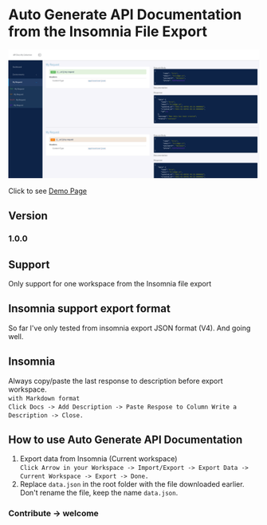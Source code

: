 # Auto Generate API Documentation from the Insomnia File Export

![insomnia auto generate document API](https://raw.githubusercontent.com/krisnantobi/Insomnia-Auto-Generate-API-Documentation/master/assets/images/ss1.png)

Click to see [Demo Page](https://otnansirk.github.io/Insomnia-Auto-Generate-API-Documentation/)


## Version
### 1.0.0

## Support
Only support for one workspace from the Insomnia file export

## Insomnia support export format
So far I've only tested from insomnia export JSON format (V4). And going well.

## Insomnia
Always copy/paste the last response to description before export workspace.<br> 
`with Markdown format` <br>
`Click Docs -> Add Description -> Paste Respose to Column Write a Description -> Close.`

## How to use Auto Generate API Documentation
1. Export data from Insomnia (Current workspace)<br>
    `Click Arrow in your Workspace -> Import/Export -> Export Data -> Current Workspace -> Export -> Done.`
2. Replace `data.json` in the root folder with the file downloaded earlier. 
    Don't rename the file, keep the name `data.json`.

### Contribute -> welcome
